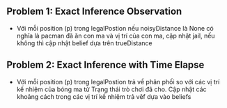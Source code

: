 ## Problem 1: Exact Inference Observation
+ Với mỗi position (p) trong legalPostion nếu noisyDistance là None có nghĩa là pacman đã ăn con ma và vị trí của con ma, cập nhật jail, nếu không thì cập nhật belief dựa trên trueDistance
## Problem 2: Exact Inference with Time Elapse
+ Với mỗi position (p) trong legalPostion trả về phân phối so với các vị trí kế nhiệm của bóng ma từ Trạng thái trò chơi đã cho. Cập nhật các khoảng cách trong các vị trí kế nhiệm trả vêf dựa vào beliefs